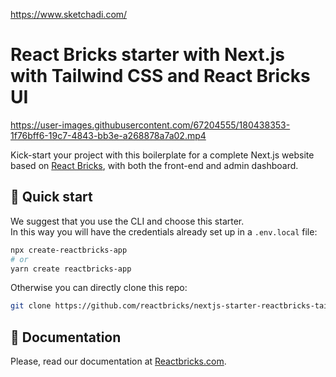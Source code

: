 https://www.sketchadi.com/

# React Bricks starter with Next.js with Tailwind CSS and React Bricks UI

https://user-images.githubusercontent.com/67204555/180438353-1f76bff6-19c7-4843-bb3e-a268878a7a02.mp4


Kick-start your project with this boilerplate for a complete Next.js website based on [React Bricks](https://reactbricks.com), with both the front-end and admin dashboard.

## 🚀 Quick start

We suggest that you use the CLI and choose this starter.  
In this way you will have the credentials already set up in a `.env.local` file:

```bash
npx create-reactbricks-app
# or
yarn create reactbricks-app
```

Otherwise you can directly clone this repo:

```bash
git clone https://github.com/reactbricks/nextjs-starter-reactbricks-tailwind your-project
```

## 📖 Documentation

Please, read our documentation at [Reactbricks.com](https://reactbricks.com).
